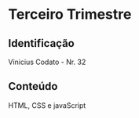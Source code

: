 # Terceiro Trimestre

## Identificação
Vinicius Codato - Nr. 32

## Conteúdo
HTML, CSS e javaScript
